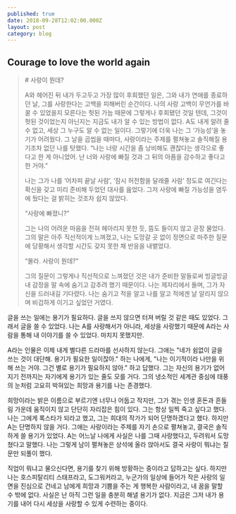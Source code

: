 ```yaml
---
published: true
date: 2018-09-28T12:02:00.000Z
layout: post
category: blog
---
```


## Courage to love the world again

<blockquote>
  # 사랑이 뭔데?
  
  A와 헤어진 뒤 내가 두고두고 가장 많이 후회했던 일은, 그와 내가 연애를 종료하던 날, 그를 사랑한다는 고백을 피해버린 순간이다. 나의 사랑 고백이 무언가를 바꿀 수 있었을지 모른다는 헛된 가늠 때문에 그렇게나 후회됐던 것일 텐데, 그것이 헛된 것이었는지 아닌지는 지금도 내가 알 수 있는 방법이 없다. A도 내게 알려 줄 수 없고, 세상 그 누구도 알 수 없는 일이다. 그렇기에 더욱 나는 그 ‘가능성’을 놓기가 어려웠다. 그 날을 곱씹을 때마다, 사랑이라는 주제를 펼쳐놓고 솔직해질 용기조차 없던 나를 탓했다.
“나는 너랑 시간을 좀 낭비해도 괜찮다는 생각으로 좋다고 한 게 아니었어. 난 너와 사랑에 빠질 것과 그 뒤의 아픔을 감수하고 좋다고 한 거야.”

나는 그가 나를 ‘어차피 끝날 사람’, ‘잠시 허전함을 달래줄 사람’ 정도로 여긴다는 확신을 갖고 미리 준비해 두었던 대사를 읊었다. 그저 사랑에 빠질 가능성을 염두에 뒀다는 걸 밝히는 것조차 쉽지 않았다.

“사랑에 빠졌니?”

그는 나의 어려운 마음을 전혀 헤아리지 못한 듯, 뜸도 들이지 않고 곧장 물었다. 그의 말은 아주 직선적이게 느껴졌고, 나는 도망갈 곳 없이 정면으로 마주한 질문에 당황해서 생각할 시간도 갖지 못한 채  반응을 내뱉었다.

“몰라. 사랑이 뭔데?"

그의 질문이 그렇게나 직선적으로 느껴졌던 것은 내가 준비한 말들로써 빙글빙글 내 감정을 말 속에 숨기고 감추려 했기 때문이다. 나는 제자리에서 돌며, 그가 자신을 드러내길 기다렸다. 나는 숨기고 적을 알고 나를 알고 적에겐 날 알리지 않으며 비겁하게 이기고 싶었던 거였다.
</blockquote>

글을 쓰는 일에는 용기가 필요하다. 글을 쓰지 않으면 터져 버릴 것 같은 때도 있었다. 그래서 글을 쓸 수 있었다. 나는 A를 사랑해서가 아니라, 세상을 사랑했기 때문에 A라는 사람을 통해 내 이야기를 쓸 수 있었다. 마치지 못했지만.

A라는 인물은 이제 내게 별다른 드라마를 선사하지 않는다. 그애는 "네가 쉼없이 글을 쓰는 것이 대단해. 용기가 필요한 일이잖아." 하는 나에게, "나는 이기적이라 나만을 위해 쓰는 거야. 그건 별로 용기가 필요하지 않아." 하고 답했다. 그는 자신의 용기가 없어지기 전까지는 자기에게 용기가 있는 줄도 모를 거다. 그의 냉소적인 세계관 중심에 태풍의 눈처럼 고요히 박혀있는 희망과 용기를 나는 존경했다.

희망이라는 밝은 이름으로 부르기엔 너무나 어둡고 작지만, 그가 겪는 인생 혼돈과 흔들림 가운데 움직이지 않고 단단히 자리잡은 힘이 있다. 그는 항상 일찍 죽고 싶다고 했다. 나는 그에게 록스타가 되라고 했고, 그는 희대의 작가가 되어 단명하겠다고 했다. 하지만 A는 단명하지 않을 거다. 그애는 사랑이라는 주제를 자기 손으로 펼쳐놓고, 결국은 솔직하게 쓸 용기가 있었다. A는 어느날 나에게 사실은 나를 그때 사랑했다고, 두려워서 도망쳤다고 말했다. 나는 그렇게 남이 펼쳐놓은 상석에 올라 앉아서도 결국 사랑이 뭐냐는 질문만 되풀이 했다.

직업이 뭐냐고 물으신다면, 용기를 찾기 위해 방황하는 중이라고 답하고는 싶다. 하지만 나는 호스피탈리티 스태프라고, 도그워커라고, 누군가의 일상에 들어가 작은 사랑의 일면을 진심으로 건네고 남에게 희망과 기쁨을 주는 게 행복한 사람이라고, 내 꿈을 말할 수 밖에 없다. 사실은 난 아직 그런 일을 충분히 해낼 용기가 없다. 지금은 그저 내가 용기를 내어 다시 세상을 사랑할 수 있게 수련하는 중이다.
